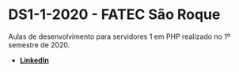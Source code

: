 # DS1-1-2020 - FATEC São Roque

Aulas de desenvolvimento para servidores 1 em PHP realizado no 1º semestre de 2020.

- [**LinkedIn**](https://www.linkedin.com/in/fernandoleonid)
